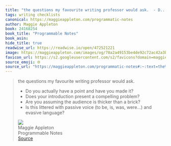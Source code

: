 ```yaml
---
title: "the questions my favourite writing professor would ask.  - D..."
tags: writing checklists
canonical: https://maggieappleton.com/programmatic-notes
author: Maggie Appleton
book: 24168254
book_title: "Programmable Notes"
book_asin: 
hide_title: true
readwise_url: https://readwise.io/open/472521221
image: https://maggieappleton.com/images/og/78a2a49153be4de92c72ac42a3b9d83f.png
favicon_url: https://s2.googleusercontent.com/s2/favicons?domain=maggieappleton.com
source_emoji: 🌐
source_url: "https://maggieappleton.com/programmatic-notes#:~:text=the%20questions%20my,and%20evasive%20language%3F"
---
```


> the questions my favourite writing professor would ask.
> 
> - Do you actually have a point and have you made it?
> - Does your introduction present a compelling problem?
> - Are you assuming the audience is thicker than a brick?
> - Is this littered with passive voice (to be, is, was, were...) and evasive language?
> <div class="quoteback-footer"><div class="quoteback-avatar"><img class="mini-favicon" src="https://s2.googleusercontent.com/s2/favicons?domain=maggieappleton.com"></div><div class="quoteback-metadata"><div class="metadata-inner"><span style="display:none">FROM:</span><div aria-label="Maggie Appleton" class="quoteback-author"> Maggie Appleton</div><div aria-label="Programmable Notes" class="quoteback-title"> Programmable Notes</div></div></div><div class="quoteback-backlink"><a target="_blank" aria-label="go to the full text of this quotation" rel="noopener" href="https://maggieappleton.com/programmatic-notes#:~:text=the%20questions%20my,and%20evasive%20language%3F" class="quoteback-arrow"> Source</a></div></div>